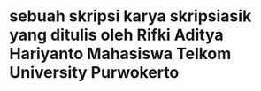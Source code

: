 # sebuah skripsi karya skripsiasik yang ditulis oleh Rifki Aditya Hariyanto Mahasiswa Telkom University Purwokerto
